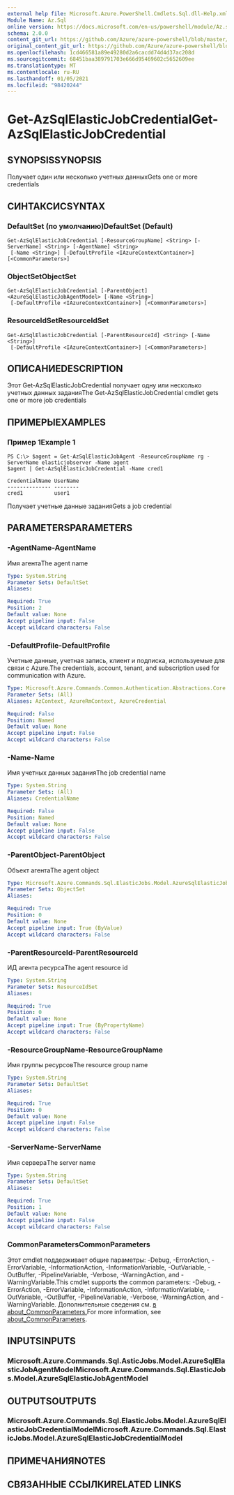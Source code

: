 ```yaml
---
external help file: Microsoft.Azure.PowerShell.Cmdlets.Sql.dll-Help.xml
Module Name: Az.Sql
online version: https://docs.microsoft.com/en-us/powershell/module/Az.sql/get-Azsqlelasticjobcredential
schema: 2.0.0
content_git_url: https://github.com/Azure/azure-powershell/blob/master/src/Sql/Sql/help/Get-AzSqlElasticJobCredential.md
original_content_git_url: https://github.com/Azure/azure-powershell/blob/master/src/Sql/Sql/help/Get-AzSqlElasticJobCredential.md
ms.openlocfilehash: 1cd466581a89e49280d2a6cacdd74d4d37ac208d
ms.sourcegitcommit: 68451baa389791703e666d95469602c5652609ee
ms.translationtype: MT
ms.contentlocale: ru-RU
ms.lasthandoff: 01/05/2021
ms.locfileid: "98420244"
---
```

# <span data-ttu-id="14a29-101">Get-AzSqlElasticJobCredential</span><span class="sxs-lookup"><span data-stu-id="14a29-101">Get-AzSqlElasticJobCredential</span></span>

## <span data-ttu-id="14a29-102">SYNOPSIS</span><span class="sxs-lookup"><span data-stu-id="14a29-102">SYNOPSIS</span></span>
<span data-ttu-id="14a29-103">Получает один или несколько учетных данных</span><span class="sxs-lookup"><span data-stu-id="14a29-103">Gets one or more credentials</span></span>

## <span data-ttu-id="14a29-104">СИНТАКСИС</span><span class="sxs-lookup"><span data-stu-id="14a29-104">SYNTAX</span></span>

### <span data-ttu-id="14a29-105">DefaultSet (по умолчанию)</span><span class="sxs-lookup"><span data-stu-id="14a29-105">DefaultSet (Default)</span></span>
```
Get-AzSqlElasticJobCredential [-ResourceGroupName] <String> [-ServerName] <String> [-AgentName] <String>
 [-Name <String>] [-DefaultProfile <IAzureContextContainer>] [<CommonParameters>]
```

### <span data-ttu-id="14a29-106">ObjectSet</span><span class="sxs-lookup"><span data-stu-id="14a29-106">ObjectSet</span></span>
```
Get-AzSqlElasticJobCredential [-ParentObject] <AzureSqlElasticJobAgentModel> [-Name <String>]
 [-DefaultProfile <IAzureContextContainer>] [<CommonParameters>]
```

### <span data-ttu-id="14a29-107">ResourceIdSet</span><span class="sxs-lookup"><span data-stu-id="14a29-107">ResourceIdSet</span></span>
```
Get-AzSqlElasticJobCredential [-ParentResourceId] <String> [-Name <String>]
 [-DefaultProfile <IAzureContextContainer>] [<CommonParameters>]
```

## <span data-ttu-id="14a29-108">ОПИСАНИЕ</span><span class="sxs-lookup"><span data-stu-id="14a29-108">DESCRIPTION</span></span>
<span data-ttu-id="14a29-109">Этот Get-AzSqlElasticJobCredential получает одну или несколько учетных данных задания</span><span class="sxs-lookup"><span data-stu-id="14a29-109">The Get-AzSqlElasticJobCredential cmdlet gets one or more job credentials</span></span>

## <span data-ttu-id="14a29-110">ПРИМЕРЫ</span><span class="sxs-lookup"><span data-stu-id="14a29-110">EXAMPLES</span></span>

### <span data-ttu-id="14a29-111">Пример 1</span><span class="sxs-lookup"><span data-stu-id="14a29-111">Example 1</span></span>
```
PS C:\> $agent = Get-AzSqlElasticJobAgent -ResourceGroupName rg -ServerName elasticjobserver -Name agent
$agent | Get-AzSqlElasticJobCredential -Name cred1

CredentialName UserName
-------------- --------
cred1          user1
```

<span data-ttu-id="14a29-112">Получает учетные данные задания</span><span class="sxs-lookup"><span data-stu-id="14a29-112">Gets a job credential</span></span>

## <span data-ttu-id="14a29-113">PARAMETERS</span><span class="sxs-lookup"><span data-stu-id="14a29-113">PARAMETERS</span></span>

### <span data-ttu-id="14a29-114">-AgentName</span><span class="sxs-lookup"><span data-stu-id="14a29-114">-AgentName</span></span>
<span data-ttu-id="14a29-115">Имя агента</span><span class="sxs-lookup"><span data-stu-id="14a29-115">The agent name</span></span>

```yaml
Type: System.String
Parameter Sets: DefaultSet
Aliases:

Required: True
Position: 2
Default value: None
Accept pipeline input: False
Accept wildcard characters: False
```

### <span data-ttu-id="14a29-116">-DefaultProfile</span><span class="sxs-lookup"><span data-stu-id="14a29-116">-DefaultProfile</span></span>
<span data-ttu-id="14a29-117">Учетные данные, учетная запись, клиент и подписка, используемые для связи с Azure.</span><span class="sxs-lookup"><span data-stu-id="14a29-117">The credentials, account, tenant, and subscription used for communication with Azure.</span></span>

```yaml
Type: Microsoft.Azure.Commands.Common.Authentication.Abstractions.Core.IAzureContextContainer
Parameter Sets: (All)
Aliases: AzContext, AzureRmContext, AzureCredential

Required: False
Position: Named
Default value: None
Accept pipeline input: False
Accept wildcard characters: False
```

### <span data-ttu-id="14a29-118">-Name</span><span class="sxs-lookup"><span data-stu-id="14a29-118">-Name</span></span>
<span data-ttu-id="14a29-119">Имя учетных данных задания</span><span class="sxs-lookup"><span data-stu-id="14a29-119">The job credential name</span></span>

```yaml
Type: System.String
Parameter Sets: (All)
Aliases: CredentialName

Required: False
Position: Named
Default value: None
Accept pipeline input: False
Accept wildcard characters: False
```

### <span data-ttu-id="14a29-120">-ParentObject</span><span class="sxs-lookup"><span data-stu-id="14a29-120">-ParentObject</span></span>
<span data-ttu-id="14a29-121">Объект агента</span><span class="sxs-lookup"><span data-stu-id="14a29-121">The agent object</span></span>

```yaml
Type: Microsoft.Azure.Commands.Sql.ElasticJobs.Model.AzureSqlElasticJobAgentModel
Parameter Sets: ObjectSet
Aliases:

Required: True
Position: 0
Default value: None
Accept pipeline input: True (ByValue)
Accept wildcard characters: False
```

### <span data-ttu-id="14a29-122">-ParentResourceId</span><span class="sxs-lookup"><span data-stu-id="14a29-122">-ParentResourceId</span></span>
<span data-ttu-id="14a29-123">ИД агента ресурса</span><span class="sxs-lookup"><span data-stu-id="14a29-123">The agent resource id</span></span>

```yaml
Type: System.String
Parameter Sets: ResourceIdSet
Aliases:

Required: True
Position: 0
Default value: None
Accept pipeline input: True (ByPropertyName)
Accept wildcard characters: False
```

### <span data-ttu-id="14a29-124">-ResourceGroupName</span><span class="sxs-lookup"><span data-stu-id="14a29-124">-ResourceGroupName</span></span>
<span data-ttu-id="14a29-125">Имя группы ресурсов</span><span class="sxs-lookup"><span data-stu-id="14a29-125">The resource group name</span></span>

```yaml
Type: System.String
Parameter Sets: DefaultSet
Aliases:

Required: True
Position: 0
Default value: None
Accept pipeline input: False
Accept wildcard characters: False
```

### <span data-ttu-id="14a29-126">-ServerName</span><span class="sxs-lookup"><span data-stu-id="14a29-126">-ServerName</span></span>
<span data-ttu-id="14a29-127">Имя сервера</span><span class="sxs-lookup"><span data-stu-id="14a29-127">The server name</span></span>

```yaml
Type: System.String
Parameter Sets: DefaultSet
Aliases:

Required: True
Position: 1
Default value: None
Accept pipeline input: False
Accept wildcard characters: False
```

### <span data-ttu-id="14a29-128">CommonParameters</span><span class="sxs-lookup"><span data-stu-id="14a29-128">CommonParameters</span></span>
<span data-ttu-id="14a29-129">Этот cmdlet поддерживает общие параметры: -Debug, -ErrorAction, -ErrorVariable, -InformationAction, -InformationVariable, -OutVariable, -OutBuffer, -PipelineVariable, -Verbose, -WarningAction, and -WarningVariable.</span><span class="sxs-lookup"><span data-stu-id="14a29-129">This cmdlet supports the common parameters: -Debug, -ErrorAction, -ErrorVariable, -InformationAction, -InformationVariable, -OutVariable, -OutBuffer, -PipelineVariable, -Verbose, -WarningAction, and -WarningVariable.</span></span> <span data-ttu-id="14a29-130">Дополнительные сведения см. [в about_CommonParameters.](http://go.microsoft.com/fwlink/?LinkID=113216)</span><span class="sxs-lookup"><span data-stu-id="14a29-130">For more information, see [about_CommonParameters](http://go.microsoft.com/fwlink/?LinkID=113216).</span></span>

## <span data-ttu-id="14a29-131">INPUTS</span><span class="sxs-lookup"><span data-stu-id="14a29-131">INPUTS</span></span>

### <span data-ttu-id="14a29-132">Microsoft.Azure.Commands.Sql.AsticJobs.Model.AzureSqlElasticJobAgentModel</span><span class="sxs-lookup"><span data-stu-id="14a29-132">Microsoft.Azure.Commands.Sql.ElasticJobs.Model.AzureSqlElasticJobAgentModel</span></span>

## <span data-ttu-id="14a29-133">OUTPUTS</span><span class="sxs-lookup"><span data-stu-id="14a29-133">OUTPUTS</span></span>

### <span data-ttu-id="14a29-134">Microsoft.Azure.Commands.Sql.ElasticJobs.Model.AzureSqlElasticJobCredentialModel</span><span class="sxs-lookup"><span data-stu-id="14a29-134">Microsoft.Azure.Commands.Sql.ElasticJobs.Model.AzureSqlElasticJobCredentialModel</span></span>

## <span data-ttu-id="14a29-135">ПРИМЕЧАНИЯ</span><span class="sxs-lookup"><span data-stu-id="14a29-135">NOTES</span></span>

## <span data-ttu-id="14a29-136">СВЯЗАННЫЕ ССЫЛКИ</span><span class="sxs-lookup"><span data-stu-id="14a29-136">RELATED LINKS</span></span>
